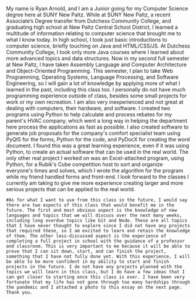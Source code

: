    My name is Ryan Arnold, and I am a Junior going for my Computer Science degree here at SUNY New Paltz. While at SUNY New Paltz, a recent Associate’s Degree transfer from Dutchess Community College, and graduating high school at New Paltz Central School District, I learned a multitude of information relating to computer science that brought me to what I know today. In high school, I took just basic introductions to computer science, briefly touching on Java and HTML/CSS/JS. At Dutchess Community College, I took only more Java courses where I learned about more advanced topics and data structures. Now in my second full semester at New Paltz, I have taken Assembly Language and Computer Architecture and Object-Oriented Programming. This semester, I plan to take Web Programming, Operating Systems, Language Processing, and Software Engineering, so I will gain a lot of knowledge by applying more of what I learned in the past, including this class too. I personally do not have much programming experience outside of class, besides some small projects for work or my own recreation. I am also very inexperienced and not great at dealing with computers, their hardware, and software. I created two programs using Python to help calculate and process rebates for my parent's HVAC company, which went a long way in helping the department here process the applications as fast as possible. I also created software to generate job proposals for the company's comfort specialist team using PyQt5 for the forms, Python for the code, and PyDocX for creating the word document. I found this was a great learning experience, even if it was using Python, to create an actual software that can be used in the real world. The only other real project I worked on was an Excel-attached program, using Python, for a Rubik's Cube competition host to sort and organize everyone's times and solves, which I wrote the algorithm for the program while my friend handled forms and front-end. I look forward to the classes I currently am taking to give me more experience creating larger and more serious projects that can be applied to the real world. 

    #As for what I want to use from this class in the future, I would say there are two aspects of this class that would benefit me in the future. The first and most obvious aspect is the knowledge of new languages and topics that we will discuss over the next many weeks, including long overdue topics like Git and Node. These are all topics that I have never thought to explore since I did not have any projects that required these, so I am excited to learn and retain the knowledge of them. The other less-discussed aspect is the experience of completing a full project in school with the guidance of a professor and classroom. This is very important to me because it will be able to prove that I can sit down, start, and can finish the project, something that I have not fully done yet. With this experience, I will be able to be more confident in my ability to start and finish projects in the future. I do not have any projects planned with the topics we will learn in this class, but I do have a few ideas that I can get closer to starting once this class is over. I have been very fortunate that my life has not gone through too many hardships through the pandemic and I attached a photo to this essay on the next page. Thank you.